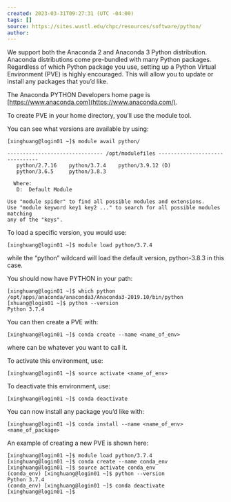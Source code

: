 ```yaml
---
created: 2023-03-31T09:27:31 (UTC -04:00)
tags: []
source: https://sites.wustl.edu/chpc/resources/software/python/
author:
---
```


We support both the Anaconda 2 and Anaconda 3 Python distribution. Anaconda distributions come pre-bundled with many Python packages. Regardless of which Python package you use, setting up a Python Virtual Environment (PVE) is highly encouraged. This will allow you to update or install any packages that you’d like.

The Anaconda PYTHON Developers home page is [https://www.anaconda.com](https://www.anaconda.com/).

To create PVE in your home directory, you’ll use the module tool.

You can see what versions are available by using:

```
[xinghuang@login01 ~]$ module avail python/

------------------------------- /opt/modulefiles -------------------------------
   python/2.7.16    python/3.7.4    python/3.9.12 (D)
   python/3.6.5     python/3.8.3

  Where:
   D:  Default Module

Use "module spider" to find all possible modules and extensions.
Use "module keyword key1 key2 ..." to search for all possible modules matching
any of the "keys".
```

To load a specific version, you would use:

```
[xinghuang@login01 ~]$ module load python/3.7.4
```

while the “python” wildcard will load the default version, python-3.8.3 in this case.

You should now have PYTHON in your path:

```
[xinghuang@login01 ~]$ which python
/opt/apps/anaconda/anaconda3/Anaconda3-2019.10/bin/python
[xhuang@login01 ~]$ python --version
Python 3.7.4
```

You can then create a PVE with:

```
[xinghuang@login01 ~]$ conda create --name <name_of_env>
```

where can be whatever you want to call it.

To activate this environment, use:

```
[xinghuang@login01 ~]$ source activate <name_of_env>
```

To deactivate this environment, use:

```
[xinghuang@login01 ~]$ conda deactivate
```

You can now install any package you’d like with:

```
[xinghuang@login01 ~]$ conda install --name <name_of_env> <name_of_package>
```

An example of creating a new PVE is shown here:

```
[xinghuang@login01 ~]$ module load python/3.7.4
[xinghuang@login01 ~]$ conda create --name conda_env
[xinghuang@login01 ~]$ source activate conda_env
(conda_env) [xinghuang@login01 ~]$ python --version
Python 3.7.4
(conda_env) [xinghuang@login01 ~]$ conda deactivate
[xinghuang@login01 ~]$
```
